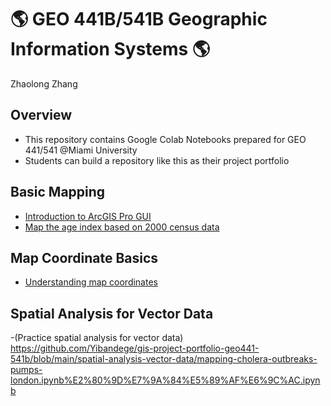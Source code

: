 # :earth_americas: GEO 441B/541B Geographic Information Systems :earth_americas:

Zhaolong Zhang

## Overview
- This repository contains Google Colab Notebooks prepared for GEO 441/541 @Miami University
- Students can build a repository like this as their project portfolio

## Basic Mapping

- [Introduction to ArcGIS Pro GUI](https://github.com/Yibandege/gis-project-portfolio-geo441-541b/blob/main/basic-mapping/first-arcgis-mapping.ipynb)
- [Map the age index based on 2000 census data](https://github.com/Yibandege/gis-project-portfolio-geo441-541b/blob/main/%E2%80%9Cweek_05_assignment_template_ipynb%E2%80%9D%E7%9A%84%E5%89%AF%E6%9C%AC.ipynb)

## Map Coordinate Basics

- [Understanding map coordinates](https://github.com/Yibandege/gis-project-portfolio-geo441-541b/blob/main/%E2%80%9CGEO441b_in_class_exercise_lat_lon_calc_ipynb%E2%80%9D%E7%9A%84%E5%89%AF%E6%9C%AC.ipynb)
## Spatial Analysis for Vector Data

-(Practice spatial analysis for vector data) https://github.com/Yibandege/gis-project-portfolio-geo441-541b/blob/main/spatial-analysis-vector-data/mapping-cholera-outbreaks-pumps-london.ipynb%E2%80%9D%E7%9A%84%E5%89%AF%E6%9C%AC.ipynb
